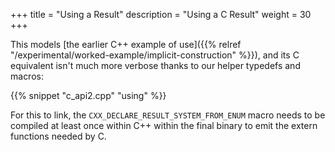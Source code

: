 +++
title = "Using a Result"
description = "Using a C Result"
weight = 30
+++

This models [the earlier C++ example of use]({{% relref "/experimental/worked-example/implicit-construction" %}}),
and its C equivalent isn't much more verbose thanks to our helper typedefs and macros:

{{% snippet "c_api2.cpp" "using" %}}

For this to link, the `CXX_DECLARE_RESULT_SYSTEM_FROM_ENUM` macro needs to be
compiled at least once within C++ within the final binary to emit the extern
functions needed by C.
